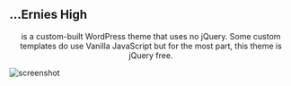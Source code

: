 <h2>...Ernies High</h2>
<p style="text-align:center">is a custom-built WordPress theme that uses no jQuery. Some custom templates do use Vanilla JavaScript but for the most part, this theme is jQuery free.</p>

 
![screenshot](https://github.com/user-attachments/assets/f45fb1b2-b422-40af-88d2-a6fbfd43bb91)
